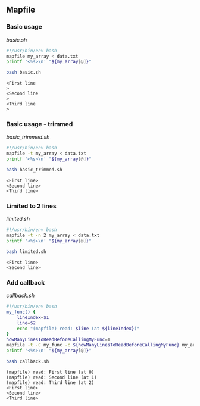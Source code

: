 ## Mapfile
### Basic usage
_basic.sh_
```bash
#!/usr/bin/env bash
mapfile my_array < data.txt
printf '<%s>\n' "${my_array[@]}"
```
```bash
bash basic.sh
```
```
<First line
>
<Second line
>
<Third line
>
```
### Basic usage - trimmed
_basic_trimmed.sh_
```bash
#!/usr/bin/env bash
mapfile -t my_array < data.txt
printf '<%s>\n' "${my_array[@]}"
```
```bash
bash basic_trimmed.sh
```
```
<First line>
<Second line>
<Third line>
```
### Limited to 2 lines
_limited.sh_
```bash
#!/usr/bin/env bash
mapfile -t -n 2 my_array < data.txt
printf '<%s>\n' "${my_array[@]}"
```
```bash
bash limited.sh
```
```
<First line>
<Second line>
```
### Add callback
_callback.sh_
```bash
#!/usr/bin/env bash
my_func() {
	lineIndex=$1
	line=$2
	echo "(mapfile) read: $line (at ${lineIndex})"
}
howManyLinesToReadBeforeCallingMyFunc=1
mapfile -t -C my_func -c ${howManyLinesToReadBeforeCallingMyFunc} my_array  < data.txt
printf '<%s>\n' "${my_array[@]}"
```
```bash
bash callback.sh
```
```
(mapfile) read: First line (at 0)
(mapfile) read: Second line (at 1)
(mapfile) read: Third line (at 2)
<First line>
<Second line>
<Third line>
```
